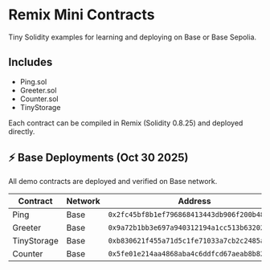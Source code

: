 # Remix Mini Contracts

Tiny Solidity examples for learning and deploying on Base or Base Sepolia.

## Includes
- Ping.sol
- Greeter.sol
- Counter.sol
- TinyStorage

Each contract can be compiled in Remix (Solidity 0.8.25) and deployed directly.

## ⚡ Base Deployments (Oct 30 2025)

All demo contracts are deployed and verified on Base network.

| Contract | Network | Address | Verification |
|-----------|----------|-----------|--------------|
| Ping | Base | `0x2fc45bf8b1ef796868413443db906f200b48efc6` | [Verified](https://basescan.org/address/0x2fc45bf8b1ef796868413443db906f200b48efc6#code) |
| Greeter | Base | `0x9a72b1bb3e697a940312194a1cc513b63202248b` | [Verified](https://basescan.org/address/0x9a72b1bb3e697a940312194a1cc513b63202248b#code) |
| TinyStorage | Base | `0xb830621f455a71d5c1fe71033a7cb2c2485a3427` | [Verified](https://basescan.org/address/0xb830621f455a71d5c1fe71033a7cb2c2485a3427#code) |
| Counter | Base | `0x5fe01e214aa4868aba4c6ddfcd67aeab8b822e0d` | [Verified](https://basescan.org/address/0x5fe01e214aa4868aba4c6ddfcd67aeab8b822e0d#code) |
